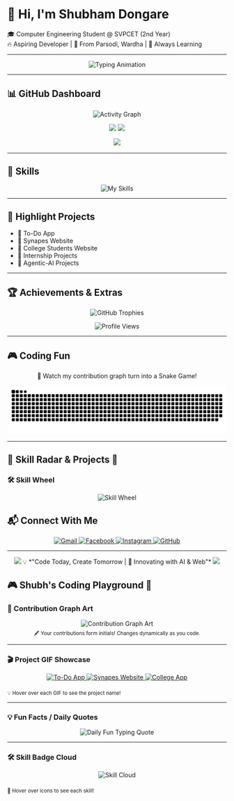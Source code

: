 # 👋 Hi, I'm Shubham Dongare  
🎓 Computer Engineering Student @ SVPCET (2nd Year)  
🔥 Aspiring Developer | 🌱 From Parsodi, Wardha | 🚀 Always Learning  

---

<p align="center">
  <img src="https://readme-typing-svg.herokuapp.com?font=Fira+Code&pause=1000&center=true&vCenter=true&width=550&lines=Turning+Ideas+into+Code;AI+%26+Web+Enthusiast;Keep+Learning+Everyday;Code.+Build.+Inspire." alt="Typing Animation"/>
</p>

---

## 📊 GitHub Dashboard  
<p align="center">
  <img src="https://github-readme-activity-graph.vercel.app/graph?username=svpcet-code&theme=react-dark&area=true" alt="Activity Graph"/>
</p>

<p align="center">
  <img src="https://github-readme-stats.vercel.app/api?username=svpcet-code&show_icons=true&theme=radical" height="160"/>
  <img src="https://github-readme-stats.vercel.app/api/top-langs/?username=svpcet-code&layout=compact&theme=tokyonight" height="160"/>
</p>

<p align="center">
  <img src="https://github-readme-streak-stats.herokuapp.com/?user=svpcet-code&theme=dark" height="160"/>
</p>

---

## 🚀 Skills  
<p align="center">
  <img src="https://skillicons.dev/icons?i=html,css,js,react,nodejs,php,python,cpp,git,github,figma,ai,powerbi&perline=7" alt="My Skills"/>
</p>

---

## 🌟 Highlight Projects  
- 🌱 To-Do App  
- 🧠 Synapes Website  
- 📱 College Students Website  
- 💼 Internship Projects  
- 🤖 Agentic-AI Projects  

---

## 🏆 Achievements & Extras  
<p align="center">
  <img src="https://github-profile-trophy.vercel.app/?username=svpcet-code&theme=onedark&margin-w=15&margin-h=15" alt="GitHub Trophies"/>
</p>

<p align="center">
  <img src="https://komarev.com/ghpvc/?username=svpcet-code&label=Profile%20Views&color=0e75b6&style=for-the-badge" alt="Profile Views"/>
</p>

---

## 🎮 Coding Fun  
<p align="center">
  🐍 Watch my contribution graph turn into a Snake Game!  
</p>  

<p align="center">
  <img src="https://github.com/Platane/snk/raw/output/github-contribution-grid-snake.svg" alt="snake animation" />
</p>

---
## 🎯 Skill Radar & Projects 🚀

### 🛠 Skill Wheel
<p align="center">
  <img src="https://skillicons.dev/icons?i=html,css,js,react,nodejs,php,python,cpp,git,github,figma,ai,powerbi&perline=7" alt="Skill Wheel"/>
</p>



## 📬 Connect With Me  
<p align="center">
  <a href="mailto:shubhamdongare912@gmail.com">
    <img src="https://img.shields.io/badge/Gmail-D14836?style=for-the-badge&logo=gmail&logoColor=white" alt="Gmail"/>
  </a>
  <a href="https://www.facebook.com/profile.php?id=61558960514891" target="_blank">
    <img src="https://img.shields.io/badge/Facebook-1877F2?style=for-the-badge&logo=facebook&logoColor=white" alt="Facebook"/>
  </a>
  <a href="https://www.instagram.com/shubhamdongare900" target="_blank">
    <img src="https://img.shields.io/badge/Instagram-E4405F?style=for-the-badge&logo=instagram&logoColor=white" alt="Instagram"/>
  </a>
  <a href="https://github.com/svpcet-code" target="_blank">
    <img src="https://img.shields.io/badge/GitHub-100000?style=for-the-badge&logo=github&logoColor=white" alt="GitHub"/>
  </a>
</p>

---

<p align="center">
  <img src="https://github.com/simonw/simonw/raw/main/assets/wave.gif" width="30"/>  
  💡 *"Code Today, Create Tomorrow | 🚀 Innovating with AI & Web"*  
  <img src="https://github.com/simonw/simonw/raw/main/assets/wave.gif" width="30"/>
</p>





## 🎮 Shubh's Coding Playground 🚀

### 🌟 Contribution Graph Art
<p align="center">
  <!-- Contribution Graph forming "SD" initials -->
  <img src="https://github.com/svpcet-code/svpcet-code/raw/main/sd-contributions.svg" alt="Contribution Graph Art" width="600"/>
  <br>
  <sub>🖋️ Your contributions form initials! Changes dynamically as you code.</sub>
</p>

---

### 🎬 Project GIF Showcase
<p align="center">
  <a href="https://github.com/svpcet-code/todo-app">
    <img src="https://media.giphy.com/media/3o6Zt481isNVuQI1l6/giphy.gif" alt="To-Do App" width="200"/>
  </a>
  <a href="https://github.com/svpcet-code/synapes-website">
    <img src="https://media.giphy.com/media/l0HlOvJ7yaacpuSas/giphy.gif" alt="Synapes Website" width="200"/>
  </a>
  <a href="https://github.com/svpcet-code/college-app">
    <img src="https://media.giphy.com/media/xT9IgG50Fb7Mi0prBC/giphy.gif" alt="College App" width="200"/>
  </a>
</p>
<sub>💡 Hover over each GIF to see the project name!</sub>

---

### 💡 Fun Facts / Daily Quotes
<p align="center">
  <img src="https://readme-typing-svg.herokuapp.com?font=Fira+Code&pause=1500&center=true&width=500&lines=☕+Coffee+Lover;🎮+Gamer;🛰️+AI+Explorer;Keep+Learning+Everyday;Code.+Build.+Inspire" alt="Daily Fun Typing Quote"/>
</p>

---

### 🛠 Skill Badge Cloud
<p align="center">
  <img src="https://skillicons.dev/icons?i=html,css,js,react,nodejs,php,python,cpp,git,github,figma,ai,powerbi&perline=8" alt="Skill Cloud"/>
</p>
<sub>🌈 Hover over icons to see each skill!</sub>

